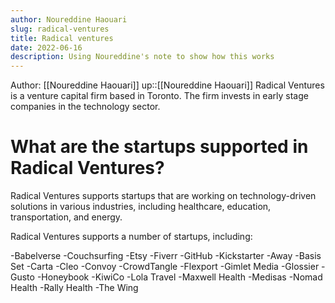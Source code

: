 ```yaml
---
author: Noureddine Haouari
slug: radical-ventures
title: Radical ventures
date: 2022-06-16
description: Using Noureddine's note to show how this works
---
```

Author: [[Noureddine Haouari]]
up::[[Noureddine Haouari]]
Radical Ventures is a venture capital firm based in Toronto. The firm invests in early stage companies in the technology sector.

# What are the startups supported in Radical Ventures?

Radical Ventures supports startups that are working on technology-driven solutions in various industries, including healthcare, education, transportation, and energy.

Radical Ventures supports a number of startups, including:

-Babelverse
-Couchsurfing
-Etsy
-Fiverr
-GitHub
-Kickstarter
-Away
-Basis Set
-Carta
-Cleo
-Convoy
-CrowdTangle
-Flexport
-Gimlet Media
-Glossier
-Gusto
-Honeybook
-KiwiCo
-Lola Travel
-Maxwell Health
-Medisas
-Nomad Health
-Rally Health
-The Wing
